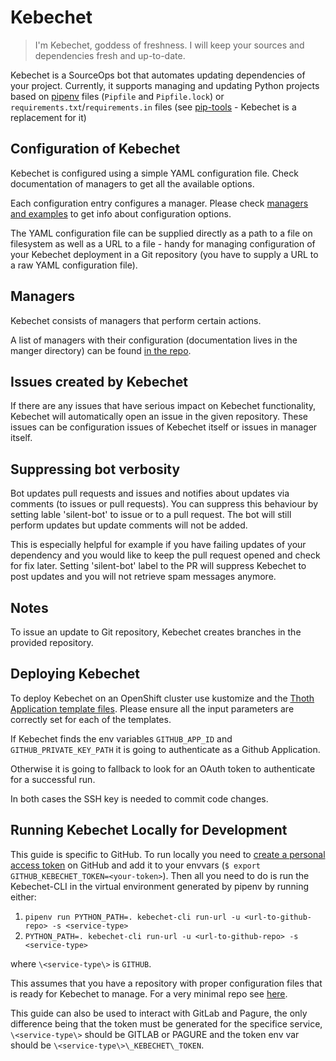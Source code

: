 Kebechet
========

> I'm Kebechet, goddess of freshness. I will keep your sources and dependencies fresh and up-to-date.

Kebechet is a SourceOps bot that automates updating dependencies of your project. Currently, it supports managing and updating Python projects based on [pipenv](https://docs.pipenv.org/) files (`Pipfile` and `Pipfile.lock`) or `requirements.txt`/`requirements.in` files (see [pip-tools](https://pypi.org/project/pip-tools/) - Kebechet is a replacement for it)

Configuration of Kebechet
-------------------------

Kebechet is configured using a simple YAML configuration file. Check documentation of managers to get all the available options.

Each configuration entry configures a manager. Please check [managers and examples](https://github.com/thoth-station/kebechet/tree/master/kebechet/managers) to get info about configuration options.

The YAML configuration file can be supplied directly as a path to a file on filesystem as well as a URL to a file - handy for managing configuration of your Kebechet deployment in a Git repository (you have to supply a URL to a raw YAML configuration file).

Managers
--------

Kebechet consists of managers that perform certain actions.

A list of managers with their configuration (documentation lives in the manger directory) can be found [in the repo](https://github.com/thoth-station/kebechet/tree/master/kebechet/managers).

Issues created by Kebechet
--------------------------

If there are any issues that have serious impact on Kebechet functionality, Kebechet will automatically open an issue in the given repository. These issues can be configuration issues of Kebechet itself or issues in manager itself.

Suppressing bot verbosity
-------------------------

Bot updates pull requests and issues and notifies about updates via comments (to issues or pull requests). You can suppress this behaviour by setting lable 'silent-bot' to issue or to a pull request. The bot will still perform updates but update comments will not be added.

This is especially helpful for example if you have failing updates of your dependency and you would like to keep the pull request opened and check for fix later. Setting 'silent-bot' label to the PR will suppress Kebechet to post updates and you will not retrieve spam messages anymore.

Notes
-----

To issue an update to Git repository, Kebechet creates branches in the provided repository.

Deploying Kebechet
------------------

To deploy Kebechet on an OpenShift cluster use kustomize and the [Thoth Application template files](https://github.com/thoth-station/thoth-application/tree/master/kebechet). Please ensure all the input parameters are correctly set for each of the templates.

If Kebechet finds the env variables `GITHUB_APP_ID` and `GITHUB_PRIVATE_KEY_PATH` it is going to authenticate as a Github Application.

Otherwise it is going to fallback to look for an OAuth token to authenticate for a successful run.

In both cases the SSH key is needed to commit code changes.

Running Kebechet Locally for Development
----------------------------------------

This guide is specific to GitHub. To run locally you need to [create a personal access token](https://docs.github.com/en/github/authenticating-to-github/keeping-your-account-and-data-secure/creating-a-personal-access-token) on GitHub and add it to your envvars (`$ export GITHUB_KEBECHET_TOKEN=<your-token>`). Then all you need to do is run the Kebechet-CLI in the virtual environment generated by pipenv by running either:

1.  `pipenv run PYTHON_PATH=. kebechet-cli run-url -u <url-to-github-repo> -s <service-type>`
2.  `PYTHON_PATH=. kebechet-cli run-url -u <url-to-github-repo> -s <service-type>`

where `\<service-type\>` is `GITHUB`.

This assumes that you have a repository with proper configuration files that is ready for Kebechet to manage. For a very minimal repo see [here](<https://github.com/KPostOffice/khebhut_test>).

This guide can also be used to interact with GitLab and Pagure, the only difference being that the token must be generated for the specifice service, `\<service-type\>` should be GITLAB or PAGURE and the token env var should be `\<service-type\>\_KEBECHET\_TOKEN`.
